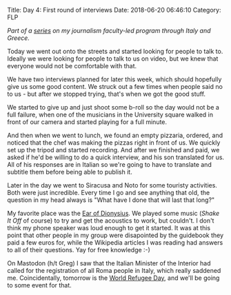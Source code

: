 Title: Day 4: First round of interviews
Date: 2018-06-20 06:46:10
Category: FLP

_Part of a [series](https://blog.legoktm.com/category/flp.html) on my journalism faculty-led program through Italy and Greece._

Today we went out onto the streets and started looking for people to talk to. Ideally we were looking for people to talk to us on video, but we knew that everyone would not be comfortable with that.

We have two interviews planned for later this week, which should hopefully give us some good content. We struck out a few times when people said no to us - but after we stopped trying, that's when we got the good stuff.

We started to give up and just shoot some b-roll so the day would not be a full failure, when one of the musicians in the University square walked in front of our camera and started playing for a full minute.

And then when we went to lunch, we found an empty pizzaria, ordered, and noticed that the chef was making the pizzas right in front of us. We quickly set up the tripod and started recording. And after we finished and paid, we asked if he'd be willing to do a quick interview, and his son translated for us. All of his responses are in Italian so we're going to have to translate and subtitle them before being able to publish it.

Later in the day we went to Siracusa and Noto for some touristy activities. Both were just incredible. Every time I go and see anything that old, the question in my head always is "What have I done that will last that long?"

My favorite place was the [Ear of Dionysius](https://en.wikipedia.org/wiki/Ear_of_Dionysius). We played some music (_Shake It Off_ of course) to try and get the acoustics to work, but couldn't. I don't think my phone speaker was loud enough to get it started. It was at this point that other people in my group were disapointed by the guidebook they paid a few euros for, while the Wikipedia articles I was reading had answers to all of their questions. Yay for free knowledge :-)

On Mastodon (h/t Greg) I saw that the Italian Minister of the Interior had called for the registration of all Roma people in Italy, which really saddened me. Coincidentally, tomorrow is the [World Refugee Day](https://en.wikipedia.org/wiki/World_Refugee_Day), and we'll be going to some event for that.

